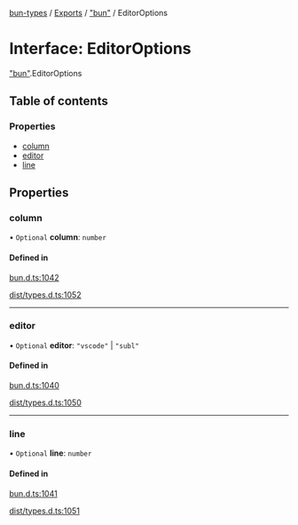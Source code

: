 [bun-types](../README.md) / [Exports](../modules.md) / ["bun"](../modules/bun_.md) / EditorOptions

# Interface: EditorOptions

["bun"](../modules/bun_.md).EditorOptions

## Table of contents

### Properties

- [column](bun_.EditorOptions.md#column)
- [editor](bun_.EditorOptions.md#editor)
- [line](bun_.EditorOptions.md#line)

## Properties

### column

• `Optional` **column**: `number`

#### Defined in

[bun.d.ts:1042](https://github.com/valgaze/bun-types/blob/5e53f27/bun.d.ts#L1042)

[dist/types.d.ts:1052](https://github.com/valgaze/bun-types/blob/5e53f27/dist/types.d.ts#L1052)

___

### editor

• `Optional` **editor**: ``"vscode"`` \| ``"subl"``

#### Defined in

[bun.d.ts:1040](https://github.com/valgaze/bun-types/blob/5e53f27/bun.d.ts#L1040)

[dist/types.d.ts:1050](https://github.com/valgaze/bun-types/blob/5e53f27/dist/types.d.ts#L1050)

___

### line

• `Optional` **line**: `number`

#### Defined in

[bun.d.ts:1041](https://github.com/valgaze/bun-types/blob/5e53f27/bun.d.ts#L1041)

[dist/types.d.ts:1051](https://github.com/valgaze/bun-types/blob/5e53f27/dist/types.d.ts#L1051)
